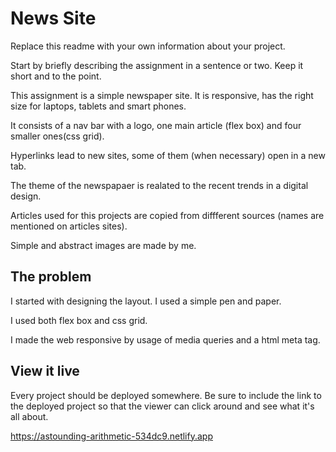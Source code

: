 # News Site

Replace this readme with your own information about your project. 

Start by briefly describing the assignment in a sentence or two. Keep it short and to the point.

This assignment is a simple newspaper site. It is responsive, has the right size for laptops, tablets and smart phones.

It consists of a nav bar with a logo, one main article (flex box) and four smaller ones(css grid).

Hyperlinks lead to new sites, some of them (when necessary) open in a new tab.

The theme of the newspapaer is realated to the recent trends in a digital design.

Articles used for this projects are copied from diffferent sources (names are mentioned on articles sites).

Simple and abstract images are made by me. 

## The problem

I started with designing the layout. I used a simple pen and paper.

I used both flex box and css grid. 

I made the web responsive by usage of media queries and a html meta tag. 

## View it live
Every project should be deployed somewhere. Be sure to include the link to the deployed project so that the viewer can click around and see what it's all about.

https://astounding-arithmetic-534dc9.netlify.app
